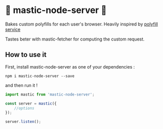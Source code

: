 # 🍞 mastic-node-server 🍞

Bakes custom polyfills for each user's browser. Heavily inspired by [polyfill service](https://github.com/Financial-Times/polyfill-service)

Tastes beter with mastic-fetcher for computing the custom request.

## How to use it

First, install mastic-node-server as one of your dependencies :

```
npm i mastic-node-server --save
```

and then run it !

```js
import mastic from 'mastic-node-server';

const server = mastic({
	//options
});

server.listen();
```
